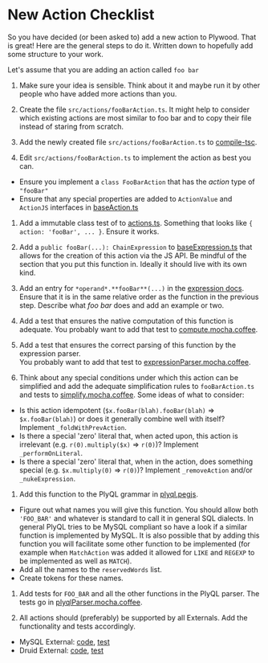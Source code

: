 # New Action Checklist

So you have decided (or been asked to) add a new action to Plywood. That is great!
Here are the general steps to do it. Written down to hopefully add some structure to your work.

Let's assume that you are adding an action called `foo bar`
 
1. Make sure your idea is sensible. Think about it and maybe run it by other people who have added more actions than you.

1. Create the file `src/actions/fooBarAction.ts`. It might help to consider which existing actions are most similar
   to foo bar and to copy their file instead of staring from scratch.
   
1. Add the newly created file `src/actions/fooBarAction.ts` to [compile-tsc](/compile-tsc).

1. Edit `src/actions/fooBarAction.ts` to implement the action as best you can.
  * Ensure you implement a `class FooBarAction` that has the *action* type of `"fooBar"`  
  * Ensure that any special properties are added to `ActionValue` and `ActionJS` interfaces in [baseAction.ts](src/actions/baseAction.ts)

1. Add a immutable class test of to [actions.ts](test/overall/actions.ts). Something that looks like `{ action: 'fooBar', ... }`. Ensure it works.

1. Add a `public fooBar(...): ChainExpression` to [baseExpression.ts](src/expressions/baseExpression.ts) that allows for
   the creation of this action via the JS API.
   Be mindful of the section that you put this function in. Ideally it should live with its own kind.
   
1. Add an entry for `*operand*.**fooBar**(...)` in the [expression docs](docs/expressions.md).
   Ensure that it is in the same relative order as the function in the previous step.
   Describe what *foo bar* does and add an example or two.
   
1. Add a test that ensures the native computation of this function is adequate.
   You probably want to add that test to [compute.mocha.coffee](test/overall/compute.mocha.coffee).
    
1. Add a test that ensures the correct parsing of this function by the expression parser.    
   You probably want to add that test to [expressionParser.mocha.coffee](test/overall/expressionParser.mocha.coffee).

1. Think about any special conditions under which this action can be simplified and add the adequate simplification
   rules to `fooBarAction.ts` and tests to [simplify.mocha.coffee](test/overall/simplify.mocha.coffee).
   Some ideas of what to consider:
  * Is this action idempotent (`$x.fooBar(blah).fooBar(blah)` => `$x.fooBar(blah)`) or does it generally combine well with itself?
    Implement `_foldWithPrevAction`.
  * Is there a special 'zero' literal that, when acted upon, this action is irrelevant (e.g. `r(0).multiply($x)` => `r(0)`)?
    Implement `_performOnLiteral`.  
  * Is there a special 'zero' literal that, when in the action, does something special (e.g. `$x.multiply(0)` => `r(0)`)?
    Implement `_removeAction` and/or `_nukeExpression`.
      
1. Add this function to the PlyQL grammar in [plyql.pegjs](src/expressions/plyql.pegjs).
  * Figure out what names you will give this function.
    You should allow both `'FOO_BAR'` and whatever is standard to call it in general SQL dialects.
    In general PlyQL tries to be MySQL compliant so have a look if a similar function is implemented by MySQL.
    It is also possible that by adding this function you will facilitate some other function to be implemented
    (for example when `MatchAction` was added it allowed for `LIKE` and `REGEXP` to be implemented as well as `MATCH`).
  * Add all the names to the `reservedWords` list.  
  * Create tokens for these names.

1. Add tests for `FOO_BAR` and all the other functions in the PlyQL parser.
   The tests go in [plyqlParser.mocha.coffee](test/overall/plyqlParser.mocha.coffee).
   
1. All actions should (preferably) be supported by all Externals. Add the functionality and tests accordingly. 
  * MySQL External: [code](src/external/mySqlExternal.ts), [test](test/external/mySqlExternal.mocha.coffee)
  * Druid External: [code](src/external/druidExternal.ts), [test](test/external/druidExternal.mocha.coffee)
